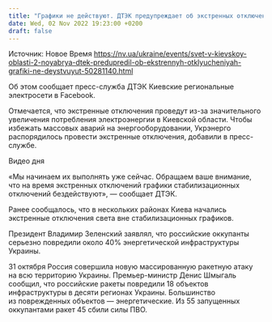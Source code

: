 ```yaml
---
title: "Графики не действуют. ДТЭК предупреждает об экстренных отключениях света в Киевской области"
date: Wed, 02 Nov 2022 19:23:00 +0200
draft: false
---
```

Источник: Новое Время https://nv.ua/ukraine/events/svet-v-kievskoy-oblasti-2-noyabrya-dtek-predupredil-ob-ekstrennyh-otklyucheniyah-grafiki-ne-deystvuyut-50281140.html


Об этом сообщает пресс-служба ДТЭК Киевские региональные электросети в Facebook.

Отмечается, что экстренные отключения проведут из-за значительного увеличения потребления электроэнергии в Киевской области. Чтобы избежать массовых аварий на энергооборудовании, Укрэнерго распорядилось провести экстренные отключения, добавили в пресс-службе. 

 Видео дня   

«Мы начинаем их выполнять уже сейчас. Обращаем ваше внимание, что на время экстренных отключений графики стабилизационных отключений бездействуют», — сообщает ДТЭК.

Ранее сообщалось, что в нескольких районах Киева начались экстренные отключения света вне стабилизационных графиков. 

Президент Владимир Зеленский заявлял, что российские оккупанты серьезно повредили около 40% энергетической инфраструктуры Украины.

31 октября Россия совершила новую массированную ракетную атаку на всю территорию Украины. Премьер-министр Денис Шмыгаль сообщил, что российские ракеты повредили 18 объектов инфраструктуры в десяти регионах Украины. Большинство из поврежденных объектов — энергетические. Из 55 запущенных оккупантами ракет 45 сбили силы ПВО.
